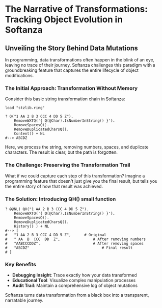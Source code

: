 # The Narrative of Transformations: Tracking Object Evolution in Softanza

## Unveiling the Story Behind Data Mutations

In programming, data transformations often happen in the blink of an eye, leaving no trace of their journey. Softanza challenges this paradigm with a groundbreaking feature that captures the entire lifecycle of object modifications.

### The Initial Approach: Transformation Without Memory

Consider this basic string transformation chain in Softanza:

```ring
load "stzlib.ring"

? Q("1 AA 2 B 3 CCC 4 DD 5 Z").
    RemoveWXTQ('{ Q(@Char).IsNumberInString() }').
    RemoveSpacesQ().
    RemoveDuplicatedCharsQ().
    Content() + NL
#--> ABCDZ
```

Here, we process the string, removing numbers, spaces, and duplicate characters. The result is clear, but the path is forgotten.

### The Challenge: Preserving the Transformation Trail

What if we could capture each step of this transformation? Imagine a programming feature that doesn't just give you the final result, but tells you the entire story of how that result was achieved.

### The Solution: Introducing QH() small function

```ring
? @@NL( QH("1 AA 2 B 3 CCC 4 DD 5 Z").
    RemoveWXTQ('{ Q(@Char).IsNumberInString() }').
    RemoveSpacesQ().
    RemoveDuplicatedCharsQ().
    History() ) + NL
#--> [
#	"1 AA 2 B 3 CCC 4 DD 5 Z",      # Original
#	" AA  B  CCC  DD  Z",               # After removing numbers
#	"AABCCCDDZ",                        # After removing spaces
#	"ABCDZ"                                 # Final result
# ]
```

### Key Benefits

- **Debugging Insight**: Trace exactly how your data transformed
- **Educational Tool**: Visualize complex manipulation processes
- **Audit Trail**: Maintain a comprehensive log of object mutations

Softanza turns data transformation from a black box into a transparent, narratable journey.

